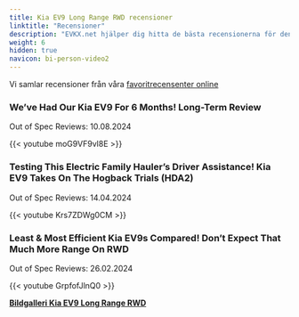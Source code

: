 ```yaml
---
title: Kia EV9 Long Range RWD recensioner
linktitle: "Recensioner"
description: "EVKX.net hjälper dig hitta de bästa recensionerna för denna modell."
weight: 6
hidden: true
navicon: bi-person-video2
---
```

Vi samlar recensioner från våra [favoritrecensenter online](../../../../../guides/evreviewers/)

<div class="container text-center shadow p-2 pe-4 mb-5 bg-body-tertiary rounded border">
<h3>We’ve Had Our Kia EV9 For 6 Months! Long-Term Review</h3>
<p>Out of Spec Reviews: 10.08.2024</p>

{{< youtube moG9VF9vl8E >}}

</div>
<div class="container text-center shadow p-2 pe-4 mb-5 bg-body-tertiary rounded border">
<h3>Testing This Electric Family Hauler’s Driver Assistance! Kia EV9 Takes On The Hogback Trials (HDA2)</h3>
<p>Out of Spec Reviews: 14.04.2024</p>

{{< youtube Krs7ZDWg0CM >}}

</div>
<div class="container text-center shadow p-2 pe-4 mb-5 bg-body-tertiary rounded border">
<h3>Least & Most Efficient Kia EV9s Compared! Don’t Expect That Much More Range On RWD</h3>
<p>Out of Spec Reviews: 26.02.2024</p>

{{< youtube GrpfofJlnQ0 >}}

</div>
<div class="mt-3 mb-3">
<a href="../gallery/" class="text-decoration-none text-black">
<strong><i class="bi-arrow-left"></i>Bildgalleri  </strong>
</a>
<a href="../" class="text-decoration-none text-black float-end">
<strong>Kia EV9 Long Range RWD <i class="bi-arrow-right"></i></strong>
</a>
</div>
